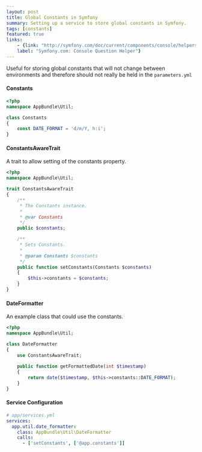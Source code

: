 ```yaml
---
layout: post
title: Global Constants in Symfony
summary: Setting up a service to store global constants in Symfony.
tags: [constants]
featured: true
links:
    - {link: "http://symfony.com/doc/current/components/console/helpers/questionhelper.html", 
    label: "Symfony.com: Console Question Helper"}
---
```


Useful for storing global constants that will not change between environments and therefore should not really 
be held in the `parameters.yml`

#### Constants 

```php
<?php
namespace AppBundle\Util;

class Constants
{
    const DATE_FORMAT = 'd/m/Y, h:i';
}

```

#### ConstantsAwareTrait 
A trait to allow setting of the constants property.  

```php
<?php
namespace AppBundle\Util;

trait ConstantsAwareTrait
{
    /**
     * The Constants instance.
     *
     * @var Constants
     */
    public $constants;

    /**
     * Sets Constants.
     *
     * @param Constants $constants
     */
    public function setConstants(Constants $constants)
    {
        $this->constants = $constants;
    }
}
```

#### DateFormatter
An example class that could use the constants.

```php
<?php
namespace AppBundle\Util;

class DateFormatter
{
    use ConstantsAwareTrait;
    
    public function getFormattedDate(int $timestamp)
    {
        return date($timestamp, $this->constants::DATE_FORMAT);
    }
}
```

#### Service Configuration
```yaml
# app/services.yml
services:
  app.util.date_formatter:
    class: AppBundle\Util\DateFormatter
    calls:
      - ['setConstants', ['@app.constants']]
```